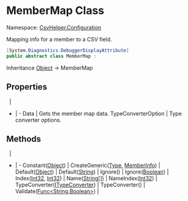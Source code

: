 # MemberMap Class

Namespace: [CsvHelper.Configuration](/api/CsvHelper.Configuration)

Mapping info for a member to a CSV field.

```cs
[System.Diagnostics.DebuggerDisplayAttribute]
public abstract class MemberMap : 
```

Inheritance [Object](https://docs.microsoft.com/en-us/dotnet/api/system.object) -> MemberMap

## Properties
&nbsp; | &nbsp;
- | -
Data | Gets the member map data.
TypeConverterOption | Type converter options.

## Methods
&nbsp; | &nbsp;
- | -
Constant([Object](https://docs.microsoft.com/en-us/dotnet/api/system.object)) | 
CreateGeneric([Type](https://docs.microsoft.com/en-us/dotnet/api/system.type), [MemberInfo](https://docs.microsoft.com/en-us/dotnet/api/system.reflection.memberinfo)) | 
Default([Object](https://docs.microsoft.com/en-us/dotnet/api/system.object)) | 
Default([String](https://docs.microsoft.com/en-us/dotnet/api/system.string)) | 
Ignore() | 
Ignore([Boolean](https://docs.microsoft.com/en-us/dotnet/api/system.boolean)) | 
Index([Int32](https://docs.microsoft.com/en-us/dotnet/api/system.int32), [Int32](https://docs.microsoft.com/en-us/dotnet/api/system.int32)) | 
Name([String[]](https://docs.microsoft.com/en-us/dotnet/api/system.string[])) | 
NameIndex([Int32](https://docs.microsoft.com/en-us/dotnet/api/system.int32)) | 
TypeConverter([ITypeConverter](/api/CsvHelper.TypeConversion/ITypeConverter)) | 
TypeConverter() | 
Validate([Func&lt;String,Boolean&gt;](https://docs.microsoft.com/en-us/dotnet/api/system.func`2)) | 
